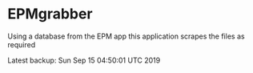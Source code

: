 # EPMgrabber
Using a database from the EPM app this application scrapes the files as required


Latest backup: Sun Sep 15 04:50:01 UTC 2019
